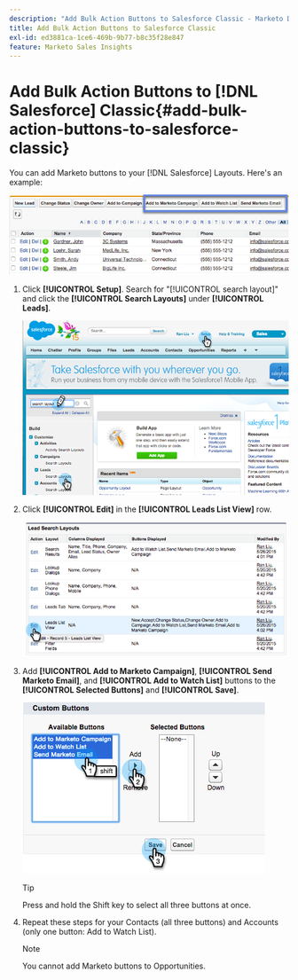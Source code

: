 ```yaml
---
description: "Add Bulk Action Buttons to Salesforce Classic - Marketo Docs - Product Documentation"
title: Add Bulk Action Buttons to Salesforce Classic
exl-id: ed3881ca-1ce6-469b-9b77-b8c35f28e847
feature: Marketo Sales Insights
---
```

# Add Bulk Action Buttons to [!DNL Salesforce] Classic{#add-bulk-action-buttons-to-salesforce-classic}

You can add Marketo buttons to your [!DNL Salesforce] Layouts. Here's an example:

![](assets/add-bulk-action-buttons-to-salesforce-classic-1.png)

1. Click **[!UICONTROL Setup]**. Search for "[!UICONTROL search layout]" and click the **[!UICONTROL Search Layouts]** under **[!UICONTROL Leads]**.

   ![](assets/add-bulk-action-buttons-to-salesforce-classic-2.png)

1. Click **[!UICONTROL Edit]** in the **[!UICONTROL Leads List View]** row.

   ![](assets/add-bulk-action-buttons-to-salesforce-classic-3.png)

1. Add **[!UICONTROL Add to Marketo Campaign]**, **[!UICONTROL Send Marketo Email]**, and **[!UICONTROL Add to Watch List]** buttons to the **[!UICONTROL Selected Buttons]** and **[!UICONTROL Save]**.

   ![](assets/add-bulk-action-buttons-to-salesforce-classic-4.png)

   >[!TIP]
   >
   >Press and hold the Shift key to select all three buttons at once.

1. Repeat these steps for your Contacts (all three buttons) and Accounts (only one button: Add to Watch List).

   >[!NOTE]
   >
   >You cannot add Marketo buttons to Opportunities.
